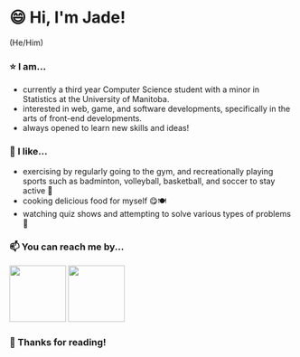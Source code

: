 # 😄 Hi, I'm Jade!
(He/Him)

### ⭐ I am...
- currently a third year Computer Science student with a minor in Statistics at the University of Manitoba.
- interested in web, game, and software developments, specifically in the arts of front-end developments.
- always opened to learn new skills and ideas!

### 👊 I like...
- exercising by regularly going to the gym, and recreationally playing sports such as badminton, volleyball, basketball, and soccer to stay active 💪
- cooking delicious food for myself 😋🍽️
- watching quiz shows and attempting to solve various types of problems 🤔

### 📫 You can reach me by...
<a href = "https://www.linkedin.com/in/leejs7"><img src = "https://github.com/JSLee-24/JSLee-24/assets/131495939/53edf51f-9275-49a5-9fb3-31d9bdf546a5" width = "100" height = "100"></a>
<a href = "leej18@myumanitoba.ca"><img src = "https://github.com/JSLee-24/JSLee-24/assets/131495939/6221fa42-5999-40cc-8079-75bfbc86564c" width = "100" height = "100"></a>

### 🤪 Thanks for reading!
